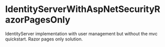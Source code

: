 # IdentityServerWithAspNetSecurityRazorPagesOnly
IdentityServer implementation with user management but without the mvc quickstart. Razor pages only solution.
